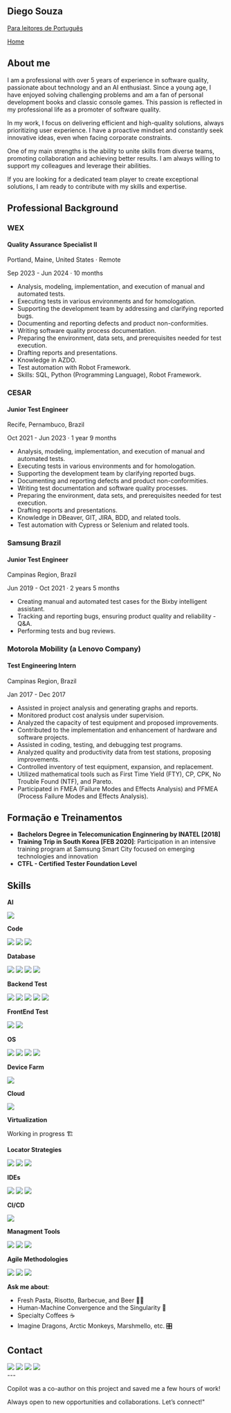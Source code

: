 ## Diego Souza

<div>  
  <a href="README_PT.md" target="_blank"> Para leitores de Português</a>
  <p></p>
  <a href="README.md" target="_blank"> Home</a>
</div>

## About me
I am a professional with over 5 years of experience in software quality, passionate about technology and an AI enthusiast. Since a young age, I have enjoyed solving challenging problems and am a fan of personal development books and classic console games. This passion is reflected in my professional life as a promoter of software quality.

In my work, I focus on delivering efficient and high-quality solutions, always prioritizing user experience. I have a proactive mindset and constantly seek innovative ideas, even when facing corporate constraints.

One of my main strengths is the ability to unite skills from diverse teams, promoting collaboration and achieving better results. I am always willing to support my colleagues and leverage their abilities.

If you are looking for a dedicated team player to create exceptional solutions, I am ready to contribute with my skills and expertise. 

## Professional Background

<div>
  <h3>WEX</h3>
  <h4>Quality Assurance Specialist II</h4>
  <p>Portland, Maine, United States · Remote</p>
  <p>Sep 2023 - Jun 2024 · 10 months</p>
  <ul>
    <li>Analysis, modeling, implementation, and execution of manual and automated tests.</li>
    <li>Executing tests in various environments and for homologation.</li>
    <li>Supporting the development team by addressing and clarifying reported bugs.</li>
    <li>Documenting and reporting defects and product non-conformities.</li>
    <li>Writing software quality process documentation.</li>
    <li>Preparing the environment, data sets, and prerequisites needed for test execution.</li>
    <li>Drafting reports and presentations.</li>
    <li>Knowledge in AZDO.</li>
    <li>Test automation with Robot Framework.</li>
    <li>Skills: SQL, Python (Programming Language), Robot Framework.</li>
  </ul>
</div>

<div>
  <h3>CESAR</h3>
  <h4>Junior Test Engineer</h4>
  <p>Recife, Pernambuco, Brazil</p>
  <p>Oct 2021 - Jun 2023 · 1 year 9 months</p>
  <ul>
    <li>Analysis, modeling, implementation, and execution of manual and automated tests.</li>
    <li>Executing tests in various environments and for homologation.</li>
    <li>Supporting the development team by clarifying reported bugs.</li>
    <li>Documenting and reporting defects and product non-conformities.</li>
    <li>Writing test documentation and software quality processes.</li>
    <li>Preparing the environment, data sets, and prerequisites needed for test execution.</li>
    <li>Drafting reports and presentations.</li>
    <li>Knowledge in DBeaver, GIT, JIRA, BDD, and related tools.</li>
    <li>Test automation with Cypress or Selenium and related tools.</li>
  </ul>
</div>

<div>
  <h3>Samsung Brazil</h3>
  <h4>Junior Test Engineer</h4>
  <p>Campinas Region, Brazil</p>
  <p>Jun 2019 - Oct 2021 · 2 years 5 months</p>
  <ul>
    <li>Creating manual and automated test cases for the Bixby intelligent assistant.</li>
    <li>Tracking and reporting bugs, ensuring product quality and reliability - Q&A.</li>
    <li>Performing tests and bug reviews.</li>
  </ul>
</div>

<div>
  <h3>Motorola Mobility (a Lenovo Company)</h3>
  <h4>Test Engineering Intern</h4>
  <p>Campinas Region, Brazil</p>
  <p>Jan 2017 - Dec 2017</p>
  <ul>
    <li>Assisted in project analysis and generating graphs and reports.</li>
    <li>Monitored product cost analysis under supervision.</li>
    <li>Analyzed the capacity of test equipment and proposed improvements.</li>
    <li>Contributed to the implementation and enhancement of hardware and software projects.</li>
    <li>Assisted in coding, testing, and debugging test programs.</li>
    <li>Analyzed quality and productivity data from test stations, proposing improvements.</li>
    <li>Controlled inventory of test equipment, expansion, and replacement.</li>
    <li>Utilized mathematical tools such as First Time Yield (FTY), CP, CPK, No Trouble Found (NTF), and Pareto.</li>
    <li>Participated in FMEA (Failure Modes and Effects Analysis) and PFMEA (Process Failure Modes and Effects Analysis).</li>
  </ul>
</div>

## Formação e Treinamentos

- **Bachelors Degree in Telecomunication Enginnering by INATEL [2018]**
- **Training Trip in South Korea [FEB 2020]**: Participation in an intensive training program at Samsung Smart City focused on emerging technologies and innovation
- **CTFL - Certified Tester Foundation Level**

## Skills

**AI**
<div>
  <a href="Copilot" target="_blank"><img src="https://img.shields.io/badge/Copilot-000000?style=for-the-badge&logo=github&logoColor=white" target="_blank"></a>
</div>

**Code**
<div>
  <a href="Python" target="_blank"><img src="https://icongr.am/devicon/python-original.svg?size=50&color=currentColor" target="_blank"></a>
  <a href="Javascript" target="_blank"><img src="https://icongr.am/devicon/javascript-original.svg?size=50&color=currentColor" target="_blank"></a>
  <a href="HTML5" target="_blank"><img src="https://icongr.am/devicon/html5-plain-wordmark.svg?size=50&color=currentColor" target="_blank"></a>
</div>

**Database**
<div>
  <a href="Oracle" target="_blank"><img src="https://img.shields.io/badge/Oracle-F80000?style=for-the-badge&logo=Oracle&logoColor=white" target="_blank"></a>
  <a href="MySQL" target="_blank"><img src="https://img.shields.io/badge/MySQL-005C84?style=for-the-badge&logo=mysql&logoColor=white" target="_blank"></a>  
  <a href="MariaDB" target="_blank"><img src="https://img.shields.io/badge/MariaDB-003545?style=for-the-badge&logo=mariadb&logoColor=white" target="_blank"></a>
  <a href="DBeaver" target="_blank"><img src="https://img.shields.io/badge/dbeaver-382923?style=for-the-badge&logo=dbeaver&logoColor=white" target="_blank"></a>
</div>

**Backend Test**
<div>
  <a href="Postman" target="_blank"><img src="https://img.shields.io/badge/Postman-FF6C37?style=for-the-badge&logo=postman&logoColor=white" target="_blank"></a>
  <a href="Insomnia" target="_blank"><img src="https://img.shields.io/badge/Insomnia-4000BF?style=for-the-badge&logo=insomnia&logoColor=white" target="_blank"></a>
  <a href="RobotFramework" target="_blank"><img src="https://img.shields.io/badge/Robot_Framework-000000?style=for-the-badge&logo=robot-framework&logoColor=white" target="_blank"></a>
  <a href="K6" target="_blank"><img src="https://img.shields.io/badge/K6-7D64FF?style=for-the-badge&logo=k6&logoColor=white" target="_blank"></a>
  <a href="Jmeter" target="_blank"><img src="https://img.shields.io/badge/JMeter-D22128?style=for-the-badge&logo=apache-jmeter&logoColor=white" target="_blank"></a>
</div>

**FrontEnd Test**
<div>
  <a href="Selenium Webdriver" target="_blank"><img src="https://img.shields.io/badge/Selenium_Webdriver-43B02A?style=for-the-badge&logo=selenium&logoColor=white" target="_blank"></a>
  <a href="Robot Framework" target="_blank"><img src="https://img.shields.io/badge/Robot_Framework-000000?style=for-the-badge&logo=robot-framework&logoColor=white" target="_blank"></a>
</div>


**OS**
<div>
  <a href="Windows" target="_blank"><img src="https://icongr.am/devicon/windows8-original.svg?size=50&color=currentColor" target="_blank"></a>
  <a href="Linux" target="_blank"><img src="https://icongr.am/devicon/linux-original.svg?size=50&color=currentColor" target="_blank"></a>
  <a href="MacOS" target="_blank"><img src="https://icongr.am/devicon/apple-original.svg?size=50&color=currentColor" target="_blank"></a>
  <a href="Android" target="_blank"><img src="https://icongr.am/devicon/android-original.svg?size=50&color=currentColor" target="_blank"></a> 
</div>

**Device Farm**
<div>
  <a href="Browserstack" target="_blank"><img src="https://img.shields.io/badge/BrowserStack-FF6C37?style=for-the-badge&logo=browserstack&logoColor=white" target="_blank"></a>
</div>


**Cloud**
<div>
  <a href="AWS" target="_blank"><img src="https://img.shields.io/badge/Amazon_AWS-232F3E?style=for-the-badge&logo=amazon-aws&logoColor=white" target="_blank"></a>
</div>


**Virtualization**
<div>
  <p>Working in progress 🏗️</p>
</div>

**Locator Strategies**
<div>
  <a href="Xpath" target="_blank"><img src="https://img.shields.io/badge/Xpath-02569B?style=for-the-badge&logo=xpath&logoColor=white" target="_blank"></a>
  <a href="CSS Selector" target="_blank"><img src="https://img.shields.io/badge/CSS_Selector-1572B6?style=for-the-badge&logo=css3&logoColor=white" target="_blank"></a>
  <a href="Id" target="_blank"><img src="https://img.shields.io/badge/Id-4CAF50?style=for-the-badge&logo=id&logoColor=white" target="_blank"></a>
</div>

**IDEs**
<div>
  <a href="IntelliJ" target="_blank"><img src="https://img.shields.io/badge/IntelliJ-000000?style=for-the-badge&logo=intellij-idea&logoColor=white" target="_blank"></a>
  <a href="VSCode" target="_blank"><img src="https://img.shields.io/badge/VSCode-007ACC?style=for-the-badge&logo=visual-studio-code&logoColor=white" target="_blank"></a>
  <a href="Microsoft Visual Studio" target="_blank"><img src="https://img.shields.io/badge/Visual_Studio-5C2D91?style=for-the-badge&logo=visual-studio&logoColor=white" target="_blank"></a>
</div>

**CI/CD**
<div>
  <a href="Gitlab" target="_blank"><img src="https://img.shields.io/badge/GitLab-FC6D26?style=for-the-badge&logo=gitlab&logoColor=white" target="_blank"></a>
</div>

**Managment Tools**
<div>
  <a href="Trello" target="_blank"><img src="https://img.shields.io/badge/Trello-0052CC?style=for-the-badge&logo=trello&logoColor=white" target="_blank"></a>
  <a href="Azure Devops" target="_blank"><img src="https://img.shields.io/badge/Azure_DevOps-0078D7?style=for-the-badge&logo=azure-devops&logoColor=white" target="_blank"></a>
  <a href="Jira" target="_blank"><img src="https://img.shields.io/badge/Jira-0052CC?style=for-the-badge&logo=jira&logoColor=white" target="_blank"></a>
</div>

**Agile Methodologies**
<div>
  <a href="Kanban" target="_blank"><img src="https://img.shields.io/badge/Kanban-007ACC?style=for-the-badge&logo=kanban&logoColor=white" target="_blank"></a>
  <a href="Scrum" target="_blank"><img src="https://img.shields.io/badge/Scrum-6DB33F?style=for-the-badge&logo=scrum&logoColor=white" target="_blank"></a>
  <a href="Waterfall" target="_blank"><img src="https://img.shields.io/badge/Waterfall-FF6F00?style=for-the-badge&logo=waterfall&logoColor=white" target="_blank"></a>
</div>

**Ask me about**:
- Fresh Pasta, Risotto, Barbecue, and Beer 🍺🥣
- Human-Machine Convergence and the Singularity 🤖
- Specialty Coffees ☕
- Imagine Dragons, Arctic Monkeys, Marshmello, etc. 🎛️

## Contact

<div> 
  <a href="https://wa.me/5519971454773?text=Olá%20Diego,%20encontrei%20seu%20perfil%20no%20GitHub%20e%20gostaria%20de%20saber%20mais%20sobre%20sua%20trajetória%20profissional" target="_blank"><img src="https://img.shields.io/badge/WhatsApp-25D366?style=for-the-badge&logo=whatsapp&logoColor=white" target="_blank"></a>
   <a href = "mailto:qa.diegosouza@gmail.com"><img src="https://img.shields.io/badge/Gmail-D14836?style=for-the-badge&logo=gmail&logoColor=white" target="_blank"></a>
  <a href="https://www.linkedin.com/in/qa-diego-souza" target="_blank"><img src="https://img.shields.io/badge/-LinkedIn-%230077B5?style=for-the-badge&logo=linkedin&logoColor=white" target="_blank"></a>
  <a href="https://www.instagram.com/diegosouza.xp/" target="_blank"><img src="https://img.shields.io/badge/-Instagram-%23E4405F?style=for-the-badge&logo=instagram&logoColor=white" target="_blank"></a>
  
</div>
---

Copilot was a co-author on this project and saved me a few hours of work!

Always open to new opportunities and collaborations. Let’s connect!"